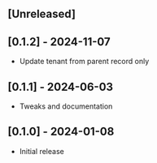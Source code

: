 ## [Unreleased]

## [0.1.2] - 2024-11-07

- Update tenant from parent record only

## [0.1.1] - 2024-06-03

- Tweaks and documentation

## [0.1.0] - 2024-01-08

- Initial release
